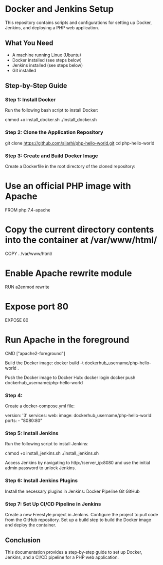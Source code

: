 # Docker and Jenkins Setup

This repository contains scripts and configurations for setting up Docker, Jenkins, and deploying a PHP web application.


## What You Need

- A machine running Linux (Ubuntu)
- Docker installed (see steps below)
- Jenkins installed (see steps below)
- Git installed


## Step-by-Step Guide

### Step 1: Install Docker 

Run the following bash script to install Docker:

chmod +x install_docker.sh
./install_docker.sh


### Step 2: Clone the Application Repository 

git clone https://github.com/silarhi/php-hello-world.git
cd php-hello-world


### Step 3: Create and Build Docker Image

Create a Dockerfile in the root directory of the cloned repository:
# Use an official PHP image with Apache
FROM php:7.4-apache

# Copy the current directory contents into the container at /var/www/html/
COPY . /var/www/html/

# Enable Apache rewrite module
RUN a2enmod rewrite

# Expose port 80
EXPOSE 80

# Run Apache in the foreground
CMD ["apache2-foreground"]


Build the Docker image:
docker build -t dockerhub_username/php-hello-world .


Push the Docker image to Docker Hub:
docker login
docker push dockerhub_username/php-hello-world


### Step 4: 
Create a docker-compose.yml file:

version: '3'
services:
  web:
    image: dockerhub_username/php-hello-world
    ports:
      - "8080:80"
      

### Step 5: Install Jenkins
Run the following script to install Jenkins:

chmod +x install_jenkins.sh
./install_jenkins.sh

Access Jenkins by navigating to http://server_ip:8080 and use the initial admin password to unlock Jenkins.


### Step 6: Install Jenkins Plugins
Install the necessary plugins in Jenkins:
Docker Pipeline
Git
GitHub


### Step 7: Set Up CI/CD Pipeline in Jenkins
Create a new Freestyle project in Jenkins. 
Configure the project to pull code from the GitHub repository.
Set up a build step to build the Docker image and deploy the container.



## Conclusion

This documentation provides a step-by-step guide to set up Docker, Jenkins, and a CI/CD pipeline for a PHP web application.



